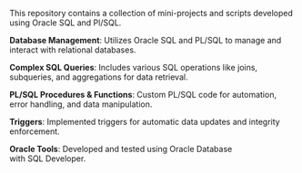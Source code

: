 This repository contains a collection of mini-projects and scripts developed using Oracle SQL and Pl/SQL.

**Database Management**: Utilizes Oracle SQL and PL/SQL to manage and interact with relational databases.

**Complex SQL Queries**: Includes various SQL operations like joins, subqueries, and aggregations for data retrieval.

**PL/SQL Procedures & Functions**: Custom PL/SQL code for automation, error handling, and data manipulation.

**Triggers**: Implemented triggers for automatic data updates and integrity enforcement.

**Oracle Tools**: Developed and tested using Oracle Database with SQL Developer.
